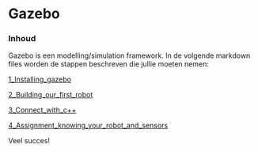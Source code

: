 # Gazebo

### Inhoud[](toc-id)

Gazebo is een modelling/simulation framework. In de volgende markdown files worden de stappen beschreven die jullie moeten nemen:  

[1_Installing_gazebo](./1_Installing_gazebo.md)

[2_Building_our_first_robot](./2_Building_our_first_robot.md)

[3_Connect_with_c++](./3_Connect_with_c.md)

[4_Assignment_knowing_your_robot_and_sensors](./4_Assignment_knowing_your_robot_and_sensors.md)

Veel succes!
